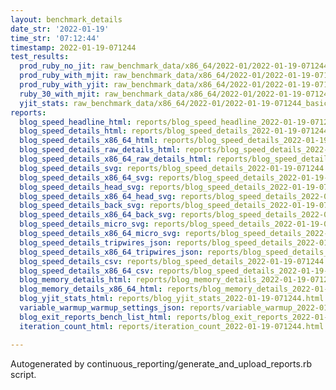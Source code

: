 ```yaml
---
layout: benchmark_details
date_str: '2022-01-19'
time_str: '07:12:44'
timestamp: 2022-01-19-071244
test_results:
  prod_ruby_no_jit: raw_benchmark_data/x86_64/2022-01/2022-01-19-071244_basic_benchmark_prod_ruby_no_jit.json
  prod_ruby_with_mjit: raw_benchmark_data/x86_64/2022-01/2022-01-19-071244_basic_benchmark_prod_ruby_with_mjit.json
  prod_ruby_with_yjit: raw_benchmark_data/x86_64/2022-01/2022-01-19-071244_basic_benchmark_prod_ruby_with_yjit.json
  ruby_30_with_mjit: raw_benchmark_data/x86_64/2022-01/2022-01-19-071244_basic_benchmark_ruby_30_with_mjit.json
  yjit_stats: raw_benchmark_data/x86_64/2022-01/2022-01-19-071244_basic_benchmark_yjit_stats.json
reports:
  blog_speed_headline_html: reports/blog_speed_headline_2022-01-19-071244.html
  blog_speed_details_html: reports/blog_speed_details_2022-01-19-071244.html
  blog_speed_details_x86_64_html: reports/blog_speed_details_2022-01-19-071244.x86_64.html
  blog_speed_details_raw_details_html: reports/blog_speed_details_2022-01-19-071244.raw_details.html
  blog_speed_details_x86_64_raw_details_html: reports/blog_speed_details_2022-01-19-071244.x86_64.raw_details.html
  blog_speed_details_svg: reports/blog_speed_details_2022-01-19-071244.svg
  blog_speed_details_x86_64_svg: reports/blog_speed_details_2022-01-19-071244.x86_64.svg
  blog_speed_details_head_svg: reports/blog_speed_details_2022-01-19-071244.head.svg
  blog_speed_details_x86_64_head_svg: reports/blog_speed_details_2022-01-19-071244.x86_64.head.svg
  blog_speed_details_back_svg: reports/blog_speed_details_2022-01-19-071244.back.svg
  blog_speed_details_x86_64_back_svg: reports/blog_speed_details_2022-01-19-071244.x86_64.back.svg
  blog_speed_details_micro_svg: reports/blog_speed_details_2022-01-19-071244.micro.svg
  blog_speed_details_x86_64_micro_svg: reports/blog_speed_details_2022-01-19-071244.x86_64.micro.svg
  blog_speed_details_tripwires_json: reports/blog_speed_details_2022-01-19-071244.tripwires.json
  blog_speed_details_x86_64_tripwires_json: reports/blog_speed_details_2022-01-19-071244.x86_64.tripwires.json
  blog_speed_details_csv: reports/blog_speed_details_2022-01-19-071244.csv
  blog_speed_details_x86_64_csv: reports/blog_speed_details_2022-01-19-071244.x86_64.csv
  blog_memory_details_html: reports/blog_memory_details_2022-01-19-071244.html
  blog_memory_details_x86_64_html: reports/blog_memory_details_2022-01-19-071244.x86_64.html
  blog_yjit_stats_html: reports/blog_yjit_stats_2022-01-19-071244.html
  variable_warmup_warmup_settings_json: reports/variable_warmup_2022-01-19-071244.warmup_settings.json
  blog_exit_reports_bench_list_html: reports/blog_exit_reports_2022-01-19-071244.bench_list.html
  iteration_count_html: reports/iteration_count_2022-01-19-071244.html

---
```

Autogenerated by continuous_reporting/generate_and_upload_reports.rb script.
